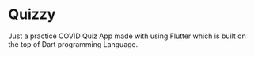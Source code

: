 # Quizzy
Just a practice COVID Quiz App made with using Flutter which is built on the top of Dart programming Language.

